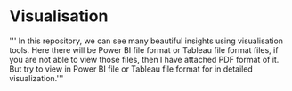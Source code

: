 # Visualisation
''' In this repository, we can see many beautiful insights using visualisation tools.
Here there will be Power BI file format or Tableau file format files, if you are not able to view those files, then I have attached PDF format of it.
But try to view in Power BI file or Tableau file format for in detailed visualization.'''
